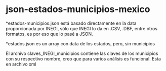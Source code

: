 # json-estados-municipios-mexico
*estados-municipios.json está basado directamente en la data proporcionada por INEGI,
sólo que INEGI lo da en .CSV, .DBF, entre otros formatos, es por eso que lo pasé a JSON.

*estados.json es un array con data de los estados, pero, sin municipios

El archivo claves_INEGI_municipios contiene las claves de los municipios con su respectivo nombre, creo que para varios análisis es funcional. Esta en archivo xml
